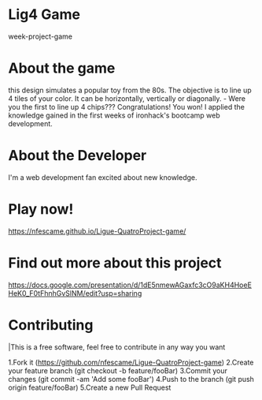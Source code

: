 # Lig4 Game
week-project-game 

# About the game
this design simulates a popular toy from the 80s. The objective is to line up 4 tiles of your color. It can be horizontally, vertically or diagonally. - Were you the first to line up 4 chips??? Congratulations! You won!
I applied the knowledge gained in the first weeks of ironhack's bootcamp web development.

# About the Developer
I'm a web development fan excited about new knowledge.

# Play now!
https://nfescame.github.io/Ligue-QuatroProject-game/

# Find out more about this project
https://docs.google.com/presentation/d/1dE5nmewAGaxfc3cO9aKH4HoeEHeK0_F0tFhnhGvSlNM/edit?usp=sharing

# Contributing

|This is a free software, feel free to contribute in any way you want

1.Fork it (https://github.com/nfescame/Ligue-QuatroProject-game)
2.Create your feature branch (git checkout -b feature/fooBar)
3.Commit your changes (git commit -am 'Add some fooBar')
4.Push to the branch (git push origin feature/fooBar)
5.Create a new Pull Request




